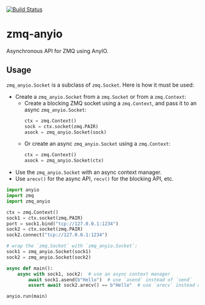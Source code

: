[![Build Status](https://github.com/davidbrochart/zmq-anyio/actions/workflows/test.yml/badge.svg?query=branch%3Amain++)](https://github.com/davidbrochart/zmq-anyio/actions/workflows/test.yml/badge.svg?query=branch%3Amain++)

# zmq-anyio

Asynchronous API for ZMQ using AnyIO.

## Usage

`zmq_anyio.Socket` is a subclass of `zmq.Socket`. Here is how it must be used:
- Create a `zmq_anyio.Socket` from a `zmq.Socket` or from a `zmq.Context`:
    - Create a blocking ZMQ socket using a `zmq.Context`, and pass it to an async `zmq_anyio.Socket`:
        ```py
        ctx = zmq.Context()
        sock = ctx.socket(zmq.PAIR)
        asock = zmq_anyio.Socket(sock)
        ```
    - Or create an async `zmq_anyio.Socket` using a `zmq.Context`:
        ```py
        ctx = zmq.Context()
        asock = zmq_anyio.Socket(ctx)
        ```
- Use the `zmq_anyio.Socket` with an async context manager.
- Use `arecv()` for the async API, `recv()` for the blocking API, etc.

```py
import anyio
import zmq
import zmq_anyio

ctx = zmq.Context()
sock1 = ctx.socket(zmq.PAIR)
port = sock1.bind("tcp://127.0.0.1:1234")
sock2 = ctx.socket(zmq.PAIR)
sock2.connect("tcp://127.0.0.1:1234")

# wrap the `zmq.Socket` with `zmq_anyio.Socket`:
sock1 = zmq_anyio.Socket(sock1)
sock2 = zmq_anyio.Socket(sock2)

async def main():
    async with sock1, sock2:  # use an async context manager
        await sock1.asend(b"Hello")  # use `asend` instead of `send`
        assert await sock2.arecv() == b"Hello"  # use `arecv` instead of `recv`

anyio.run(main)
```
